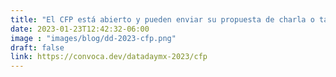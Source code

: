 ```yaml
---
title: "El CFP está abierto y pueden enviar su propuesta de charla o taller."
date: 2023-01-23T12:42:32-06:00
image : "images/blog/dd-2023-cfp.png"
draft: false
link: https://convoca.dev/datadaymx-2023/cfp
---
```


